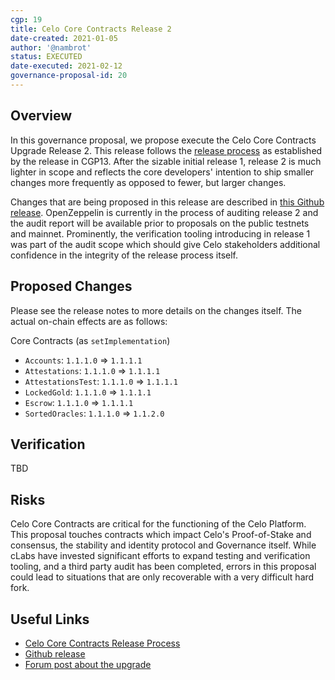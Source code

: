 ```yaml
---
cgp: 19
title: Celo Core Contracts Release 2
date-created: 2021-01-05
author: '@nambrot'
status: EXECUTED
date-executed: 2021-02-12
governance-proposal-id: 20
---
```


## Overview

In this governance proposal, we propose execute the Celo Core Contracts Upgrade Release 2. This release follows the [release process](https://docs.celo.org/community/release-process/smart-contracts) as established by the release in CGP13. After the sizable initial release 1, release 2 is much lighter in scope and reflects the core developers' intention to ship smaller changes more frequently as opposed to fewer, but larger changes.

Changes that are being proposed in this release are described in [this Github release](https://github.com/celo-org/celo-monorepo/releases/tag/celo-core-contracts-v2.pre-audit). OpenZeppelin is currently in the process of auditing release 2 and the audit report will be available prior to proposals on the public testnets and mainnet. Prominently, the verification tooling introducing in release 1 was part of the audit scope which should give Celo stakeholders additional confidence in the integrity of the release process itself.

## Proposed Changes

Please see the release notes to more details on the changes itself. The actual on-chain effects are as follows:

Core Contracts (as `setImplementation`)
- `Accounts`: `1.1.1.0` => `1.1.1.1`
- `Attestations`: `1.1.1.0` => `1.1.1.1`
- `AttestationsTest`: `1.1.1.0` => `1.1.1.1`
- `LockedGold`: `1.1.1.0` => `1.1.1.1`
- `Escrow`: `1.1.1.0` => `1.1.1.1`
- `SortedOracles`: `1.1.1.0` => `1.1.2.0`


## Verification

TBD

## Risks

Celo Core Contracts are critical for the functioning of the Celo Platform. This proposal touches contracts which impact Celo's Proof-of-Stake and consensus, the stability and identity protocol and Governance itself. While cLabs have invested significant efforts to expand testing and verification tooling, and a third party audit has been completed, errors in this proposal could lead to situations that are only recoverable with a very difficult hard fork.

## Useful Links

* [Celo Core Contracts Release Process](https://docs.celo.org/community/release-process/smart-contracts)
* [Github release](https://github.com/celo-org/celo-monorepo/releases/tag/celo-contracts-v2.pre-audit)
* [Forum post about the upgrade](https://forum.celo.org/t/contracts-release-2/719)
